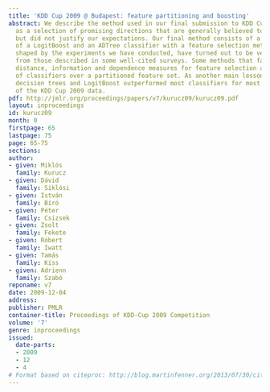 ```yaml
---
title: 'KDD Cup 2009 @ Budapest: feature partitioning and boosting'
abstract: We describe the method used in our final submission to KDD Cup 2009 as well
  as a selection of promising directions that are generally believed to work well
  but did not justify our expectations. Our final method consists of a combination
  of a LogitBoost and an ADTree classifier with a feature selection method that, as
  shaped by the experiments we have conducted, have turned out to be very different
  from those described in some well-cited surveys. Some methods that failed include
  distance, information and dependence measures for feature selection as well as combination
  of classifiers over a partitioned feature set. As another main lesson learned, alternating
  decision trees and LogitBoost outperformed most classifiers for most feature subsets
  of the KDD Cup 2009 data.
pdf: http://jmlr.org/proceedings/papers/v7/kurucz09/kurucz09.pdf
layout: inproceedings
id: kurucz09
month: 0
firstpage: 65
lastpage: 75
page: 65-75
sections: 
author:
- given: Miklós
  family: Kurucz
- given: Dávid
  family: Siklósi
- given: István
  family: Bíró
- given: Péter
  family: Csizsek
- given: Zsolt
  family: Fekete
- given: Róbert
  family: Iwatt
- given: Tamás
  family: Kiss
- given: Adrienn
  family: Szabó
reponame: v7
date: 2009-12-04
address: 
publisher: PMLR
container-title: Proceedings of KDD-Cup 2009 Competition
volume: '7'
genre: inproceedings
issued:
  date-parts:
  - 2009
  - 12
  - 4
# Format based on citeproc: http://blog.martinfenner.org/2013/07/30/citeproc-yaml-for-bibliographies/
---
```

